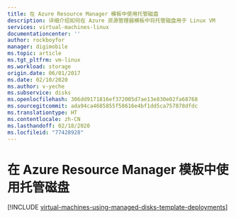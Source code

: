 ```yaml
---
title: 在 Azure Resource Manager 模板中使用托管磁盘
description: 详细介绍如何在 Azure 资源管理器模板中将托管磁盘用于 Linux VM
services: virtual-machines-linux
documentationcenter: ''
author: rockboyfor
manager: digimobile
ms.topic: article
ms.tgt_pltfrm: vm-linux
ms.workload: storage
origin.date: 06/01/2017
ms.date: 02/10/2020
ms.author: v-yeche
ms.subservice: disks
ms.openlocfilehash: 306dd9171816ef372005d7ae13e830e02fa68768
ms.sourcegitcommit: ada94ca4685855f58616e4bf1dd5ca757878dfdc
ms.translationtype: HT
ms.contentlocale: zh-CN
ms.lasthandoff: 02/18/2020
ms.locfileid: "77428928"
---
```

# <a name="using-managed-disks-in-azure-resource-manager-templates"></a>在 Azure Resource Manager 模板中使用托管磁盘

[!INCLUDE [virtual-machines-using-managed-disks-template-deployments](../../../includes/virtual-machines-using-managed-disks-template-deployments.md)]

<!--Update_Description: update meta properties-->